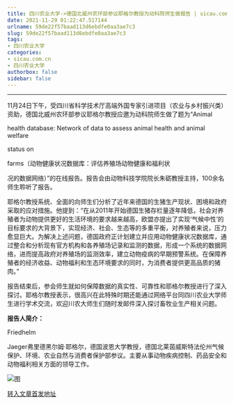 ```yaml
---
title: 四川农业大学->德国北威州农环部参议耶格尔教授为动科院师生做报告 | sicau.com.cn
date: 2021-11-29 01:22:47.517144
urlname: 59de22f57baad113d6ebdfe0aa3ae7c3
slug: 59de22f57baad113d6ebdfe0aa3ae7c3
tags: 
- 四川农业大学
categories:
- sicau.com.cn
- 四川农业大学
authorbox: false
sidebar: false
---
```

****

11月24日下午，受四川省科学技术厅高端外国专家引进项目（农业与乡村振兴类）资助，德国北威州农环部参议耶格尔教授应邀为动科院师生做了题为“Animal

health database: Network of data to assess animal health and animal welfare

status on

farms（动物健康状况数据库：评估养殖场动物健康和福利状
<!--more-->
况的数据网络）”的在线报告。报告会由动物科技学院院长朱砺教授主持，100余名师生聆听了报告。

耶格尔教授系统、全面的向师生们分析了近年来德国的生猪生产现状、困境和政府采取的应对措施。他提到：“在从2011年开始德国生猪存栏量逐年降低，社会对养殖者为动物提供更好的生活环境的要求越来越高，欧盟亦提出了实现‘气候中性’的目标要求的大背景下，实现经济、社会、生态等的多重平衡，对养殖者来说，压力愈显巨大。为解决上述问题，德国政府正计划建立并应用动物健康状况数据库，通过整合和分析现有官方机构和各养殖场记录和监测的数据，形成一个系统的数据网络，进而提高政府对养殖场的监测效率，建立动物疫病的早期预警系统。在保障养殖者的经济收益、动物福利和生态环境要求的同时，为消费者提供更高品质的猪肉。”

报告结束后，参会师生就如何保障数据的真实性、可靠性和耶格尔教授进行了深入探讨。耶格尔教授表示，很高兴在此特殊时期还能通过网络平台同四川农业大学师生进行学术交流，欢迎川农大师生们随时发邮件深入探讨畜牧业生产相关问题。

**报告人简介：**  

Friedhelm

Jaeger弗里德黑尔姆·耶格尔，德国波恩大学教授，德国北莱茵威斯特法伦州气候保护、环境、农业自然与消费者保护部参议。主要从事动物疾病控制、药品安全和动物福利相关方面的领导工作。

![图](https://news.sicau.edu.cn/__local/6/45/2F/E0B4F33A2DEF7CAA5D951A890D7_FA956626_135E6.png)

[转入文章首发地址](https://news.sicau.edu.cn/info/1078/65705.htm)